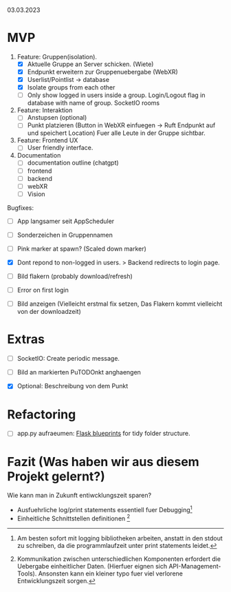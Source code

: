 03.03.2023


# MVP

1. Feature: Gruppen(isolation).
	- [x] Aktuelle Gruppe an Server schicken. (Wiete)
	- [x] Endpunkt erweitern zur Gruppenuebergabe (WebXR)
	- [x] Userlist/Pointlist -> database 
	- [x] Isolate groups from each other
    - [ ] Only show logged in users inside a group. Login/Logout flag in database with name of group. SocketIO rooms

2. Feature: Interaktion
	- [ ] Anstupsen (optional)
	- [ ] Punkt platzieren (Button in WebXR einfuegen -> Ruft Endpunkt auf und speichert Location)
	Fuer alle Leute in der Gruppe sichtbar.

3. Feature: Frontend UX
	- [ ] User friendly interface.

4. Documentation
   - [ ] documentation outline (chatgpt)
   - [ ] frontend
   - [ ] backend
   - [ ] webXR
   - [ ] Vision

Bugfixes:
- [ ] App langsamer seit AppScheduler
- [ ] Sonderzeichen in Gruppennamen
- [ ] Pink marker at spawn? (Scaled down marker)
- [x] Dont repond to non-logged in users. > Backend redirects to login page.
- [ ] Bild flakern (probably download/refresh)
- [ ] Error on first login 
- [ ] Bild anzeigen (Vielleicht erstmal fix setzen, Das Flakern kommt vielleicht von der downloadzeit)


# Extras

- [ ] SocketIO: Create periodic message. 
- [ ] Bild an markierten PuTODOnkt anghaengen
- [x] Optional: Beschreibung von dem Punkt


# Refactoring

- [ ] app.py aufraeumen: [Flask blueprints](https://flask.palletsprojects.com/en/1.1.x/blueprints/) for tidy folder structure.

# Fazit (Was haben wir aus diesem Projekt gelernt?)

Wie kann man in Zukunft entiwcklungszeit sparen?

- Ausfuehrliche log/print statements essentiell fuer Debugging[^2]
- Einheitliche Schnittstellen definitionen [^1]


[^1]: Kommunikation zwischen unterschiedlichen Komponenten erfordert die Uebergabe einheitlicher Daten. (Hierfuer eignen sich API-Management-Tools). Ansonsten kann ein kleiner typo fuer viel verlorene Entwicklungszeit sorgen.

[^2]: Am besten sofort mit logging bibliotheken arbeiten, anstatt in den stdout zu schreiben, da die programmlaufzeit unter print statements leidet.